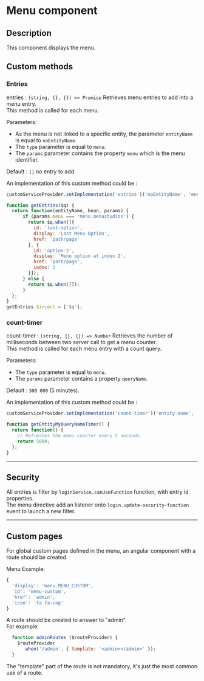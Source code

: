# Menu component

## Description

This component displays the menu.

## Custom methods

### Entries

entries : `(string, {}, {}) => Promise` Retrieves menu entries to add into a menu entry.  
This method is called for each menu.

Parameters:
* As the menu is not linked to a specific entity, the parameter `entityName` is equal to `noEntityName`.
* The `type` parameter is equal to `menu`.
* The `params` parameter contains the property `menu` which is the menu identifier.

Default : `[]` no entry to add.

An implementation of this custom method could be :
```js
customServiceProvider.setImplementation('entries')('noEntityName', 'menu', getEntries, {});

function getEntries($q) {
  return function(entityName, bean, params) {
      if (params.menu === 'menu.menustudios') {
        return $q.when([{
          id: 'last-option',
          display: 'Last Menu Option',
          href: 'path/page'
        }, {
          id: 'option-2',
          display: 'Menu option at index 2',
          href: 'path/page',
          index: 2
        }]);
      } else {
        return $q.when([]);
      }
  };
}
getEntries.$inject = ['$q'];
```

### count-timer
count-timer : `(string, {}, {}) => Number` Retrieves the number of milliseconds between two server call to get a menu counter.  
This method is called for each menu entry with a count query.

Parameters:
* The `type` parameter is equal to `menu`.
* The `params` parameter contains a property `queryName`.

Default : `300 000` (5 minutes).

An implementation of this custom method could be :
```js
customServiceProvider.setImplementation('count-timer')('entity-name', 'menu', getEntityMyQueryNameTimer, {queryName: 'my-query-name'});

function getEntityMyQueryNameTimer() {
  return function() {
    // Refreshes the menu counter every 5 seconds.
    return 5000;
  };
}
```

----

## Security

All entries is filter by `loginService.canUseFunction` function, with entry id properties.  
The menu directive add an listener onto `login.update-security-function` event to launch a new filter.

----

## Custom pages

For global custom pages defined in the menu, an angular component with a route should be created.

Menu Example:
```js
{
  'display': 'menu.MENU_CUSTOM',
  'id': 'menu-custom',
  'href': 'admin',
  'icon': 'fa fa-cog'
}
```

A route should be created to answer to "admin".  
For example:
```js
  function adminRoutes ($routeProvider) {
    $routeProvider
      .when('/admin', { template: '<admin></admin>' });
  }
```

The "template" part of the route is not mandatory, it's just the most common use of a route.
